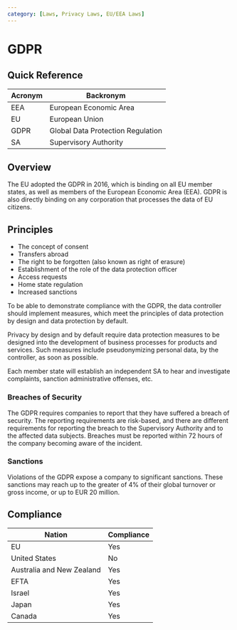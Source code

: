 ```yaml
---
category: [Laws, Privacy Laws, EU/EEA Laws]
---
```


# GDPR

## Quick Reference

| Acronym | Backronym |
| - | - |
| EEA | European Economic Area |
| EU | European Union |
| GDPR | Global Data Protection Regulation |
| SA | Supervisory Authority |

## Overview

The EU adopted the GDPR in 2016, which is binding on all EU member states, as well as members of the European Economic Area (EEA). GDPR is also directly binding on any corporation that processes the data of EU citizens.

## Principles

- The concept of consent
- Transfers abroad
- The right to be forgotten (also known as right of erasure)
- Establishment of the role of the data protection officer
- Access requests
- Home state regulation
- Increased sanctions

To be able to demonstrate compliance with the GDPR, the data controller should implement measures, which meet the principles of data protection by design and data protection by default.

Privacy by design and by default require data protection measures to be designed into the development of business processes for products and services. Such measures include pseudonymizing personal data, by the controller, as soon as possible.

Each member state will establish an independent SA to hear and investigate complaints, sanction administrative offenses, etc.

### Breaches of Security

The GDPR requires companies to report that they have suffered a breach of security. The reporting requirements are risk-based, and there are different requirements for reporting the breach to the Supervisory Authority and to the affected data subjects. Breaches must be reported within 72 hours of the company becoming aware of the incident.

### Sanctions

Violations of the GDPR expose a company to significant sanctions. These sanctions may reach up to the greater of 4% of their global turnover or gross income, or up to EUR 20 million.

## Compliance

| Nation | Compliance |
| - | - |
| EU | Yes |
| United States | No |
| Australia and New Zealand | Yes |
| EFTA | Yes |
| Israel | Yes |
| Japan | Yes |
| Canada | Yes |

